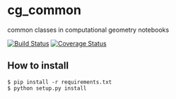 # cg_common
common classes in computational geometry notebooks

[![Build Status](https://travis-ci.org/CT-18/cg_common.svg?branch=master)](https://travis-ci.org/CT-18/cg_common)
[![Coverage Status](https://coveralls.io/repos/github/CT-18/cg_common/badge.svg?branch=master)](https://coveralls.io/github/CT-18/cg_common?branch=master)

## How to install
    $ pip install -r requirements.txt
    $ python setup.py install
